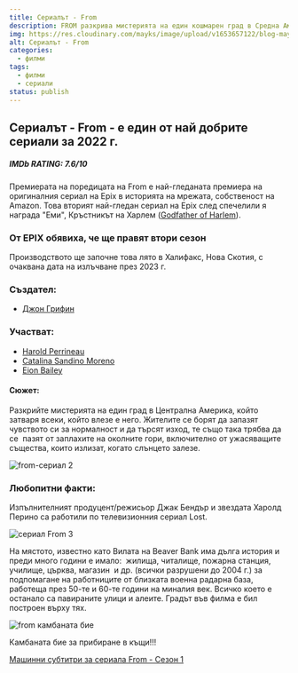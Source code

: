 ```yaml
---
title: Сериалът - From
description: FROM разкрива мистерията на един кошмарен град в Средна Америка, който хваща в капан всички, които влизат.
img: https://res.cloudinary.com/mayks/image/upload/v1653657122/blog-mayks/movies/from/from-main_atkv2j.webp
alt: Сериалът - From
categories:
  - филми
tags:
  - филми
  - сериали
status: publish
---
```


## Сериалът - From - е един от най добрите сериали за 2022 г.

##### IMDb RATING: 7.6/10
Премиерата на поредицата на From е най-гледаната премиера на оригиналния сериал на Epix в историята на мрежата, собственост на Amazon. Това вторият най-гледан сериал на Epix след спечелили я награда "Еми", Кръстникът на Харлем ([Godfather of Harlem](https://www.imdb.com/title/tt8080122/)).

### От EPIX обявиха, че ще правят втори сезон
Производството ще започне това лято в Халифакс, Нова Скотия, с очаквана дата на излъчване през 2023 г.

### Създател:

-   [Джон Грифин](https://www.imdb.com/name/nm7650310/?ref_=tt_ov_wr)

### Участват:

-   [Harold Perrineau](https://www.imdb.com/name/nm0674782/?ref_=tt_ov_st)
-   [Catalina Sandino Moreno](https://www.imdb.com/name/nm1503432/?ref_=tt_ov_st)
-   [Eion Bailey](https://www.imdb.com/name/nm0047248/?ref_=tt_ov_st)

#### Сюжет:

Разкрийте мистерията на един град в Централна Америка, който затваря всеки, който влезе е него. Жителите се борят да запазят чувството си за нормалност и да търсят изход, те също така трябва да се  пазят от заплахите на околните гори, включително от ужасяващите същества, които излизат, когато слънцето залезе.  

![from-сериал 2](https://res.cloudinary.com/mayks/image/upload/v1653657122/blog-mayks/movies/from/from-2_hepo6f.webp)  

### Любопитни факти:

Изпълнителният продуцент/режисьор Джак Бендър и звездата Харолд Перино са работили по телевизионния сериал Lost.  

![сериал From 3](https://res.cloudinary.com/mayks/image/upload/v1653657122/blog-mayks/movies/from/from-1_gxtd1b.webp)  

На мястото, известно като Вилата на Beaver Bank има дълга история и преди много години е имало:  жилища, читалище, пожарна станция, училище, църква, магазин  и др. (всички разрушени до 2004 г.) за подпомагане на работниците от близката военна радарна база, работеща през 50-те и 60-те години на миналия век. Всичко което е останало са павираните улици и алеите. Градът във филма е бил построен върху тях.  

![from камбаната бие](https://res.cloudinary.com/mayks/image/upload/v1653657122/blog-mayks/movies/from/from-3_iwpfz8.webp)  

Камбаната бие за прибиране в къщи!!!  

[Машинни субтитри за сериала From - Сезон 1](https://www.dropbox.com/s/w958p6pmijwpo8m/From.S01.COMPLETE.720p.AMZN_.WEBRip.x264-GalaxyTVTGx.zip?dl=0)